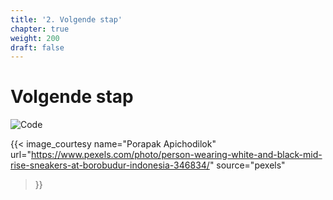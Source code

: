 ```yaml
---
title: '2. Volgende stap'
chapter: true
weight: 200
draft: false
---
```


# Volgende stap

![Code](/images/intro/next_step.jpeg)

{{< image_courtesy 
  name="Porapak Apichodilok"
  url="https://www.pexels.com/photo/person-wearing-white-and-black-mid-rise-sneakers-at-borobudur-indonesia-346834/"
  source="pexels"
  >}}